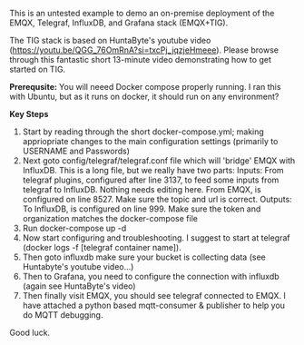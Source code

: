 This is an untested example to demo an on-premise deployment of the EMQX, Telegraf, InfluxDB, and Grafana stack (EMQX+TIG).

The TIG stack is based on HuntaByte's youtube video (https://youtu.be/QGG_76OmRnA?si=txcPj_jqzjeHmeee).  Please browse through this fantastic short 13-minute video demonstrating how to get started on TIG.

**Prerequsite:**
You will neeed Docker compose properly running.
I ran this with Ubuntu, but as it runs on docker, it should run on any environment?

**Key Steps**
1. Start by reading through the short docker-compose.yml; making appriopriate changes to the main configuration settings (primarily to USERNAME and Passwords)
2. Next goto config/telegraf/telegraf.conf file which will 'bridge' EMQX with InfluxDB.  This is a long file, but we really have two parts:
     Inputs:
       From telegraf plugins, configured after line 3137, to feed some inputs from telegraf to InfluxDB.  Nothing needs editing here.
       From EMQX, is configured on line 8527.  Make sure the topic and url is correct.
     Outputs:
       To InfluxDB, is configured on line 999.  Make sure the token and organization matches the docker-compose file
3. Run docker-compose up -d
4. Now start configuring and troubleshooting.  I suggest to start at telegraf (docker logs -f [telegraf container name]).
5. Then goto influxdb make sure your bucket is collecting data (see Huntabyte's youtube video...)
6. Then to Grafana, you need to configure the connection with influxdb (again see HuntaByte's video)
7. Then finally visit EMQX, you should see telegraf connected to EMQX.  I have attached a python based mqtt-consumer & publisher to help you do MQTT debugging.

Good luck.
